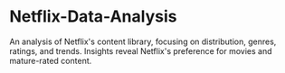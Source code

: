 # Netflix-Data-Analysis
An analysis of Netflix's content library, focusing on distribution, genres, ratings, and trends. Insights reveal Netflix's preference for movies and mature-rated content.
